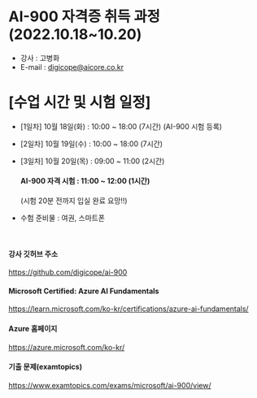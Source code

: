 # AI-900 자격증 취득 과정 (2022.10.18~10.20)

- 강사 : 고병화
- E-mail : digicope@aicore.co.kr



# [수업 시간 및 시험 일정]
- [1일차] 10월 18일(화) : 10:00 ~ 18:00 (7시간)  (AI-900 시험 등록)

- [2일차] 10월 19일(수) : 10:00 ~ 18:00 (7시간)

- [3일차] 10월 20일(목) :  09:00 ~ 11:00 (2시간) <br>
     #### AI-900 자격 시험  :  11:00 ~ 12:00 (1시간) 
     (시험 20분 전까지 입실 완료 요망!!)   

- 수험 준비물 : 여권, 스마트폰

<br>

#### 강사 깃허브 주소
https://github.com/digicope/ai-900
<br>

#### Microsoft Certified: Azure AI Fundamentals
https://learn.microsoft.com/ko-kr/certifications/azure-ai-fundamentals/
<br>

#### Azure 홈페이지
https://azure.microsoft.com/ko-kr/
<br>

#### 기출 문제(examtopics)
https://www.examtopics.com/exams/microsoft/ai-900/view/


